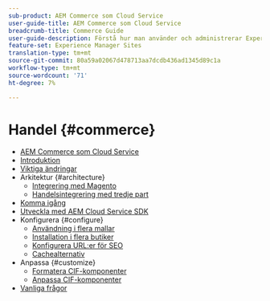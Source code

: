 ```yaml
---
sub-product: AEM Commerce som Cloud Service
user-guide-title: AEM Commerce som Cloud Service
breadcrumb-title: Commerce Guide
user-guide-description: Förstå hur man använder och administrerar Experience Manager Commerce som Cloud Service.
feature-set: Experience Manager Sites
translation-type: tm+mt
source-git-commit: 80a59a02067d478713aa7dcdb436ad1345d89c1a
workflow-type: tm+mt
source-wordcount: '71'
ht-degree: 7%

---
```



# Handel {#commerce}

+ [AEM Commerce som Cloud Service](/help/commerce-cloud/home.md)
+ [Introduktion](overview.md)
+ [Viktiga ändringar](changes.md)
+ Arkitektur {#architecture}
   + [Integrering med Magento](architecture/magento.md)
   + [Handelsintegrering med tredje part](architecture/third-party.md)
+ [Komma igång](getting-started.md)
+ [Utveckla med AEM Cloud Service SDK](develop.md)
+ Konfigurera {#configure}
   + [Användning i flera mallar](configuring/multi-template-usage.md)
   + [Installation i flera butiker](configuring/multi-store-setup.md)
   + [Konfigurera URL:er för SEO](configuring/advanced-url-configuration.md)
   + [Cachealternativ](configuring/caching.md)
+ Anpassa {#customize}
   + [Formatera CIF-komponenter](customizing/style-cif-component.md)
   + [Anpassa CIF-komponenter](customizing/customize-cif-components.md)
+ [Vanliga frågor](faq.md)

